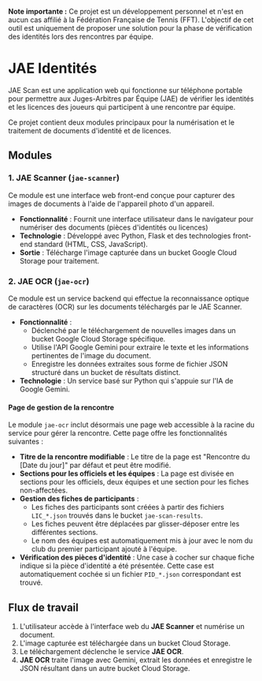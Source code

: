 **Note importante :** Ce projet est un développement personnel et n'est en aucun cas affilié à la Fédération Française de Tennis (FFT). L'objectif de cet outil est uniquement de proposer une solution pour la phase de vérification des identités lors des rencontres par équipe.

# JAE Identités

JAE Scan est une application web qui fonctionne sur téléphone portable pour permettre aux Juges-Arbitres par Équipe (JAE) de vérifier les identités et les licences des joueurs qui participent à une rencontre par équipe.

Ce projet contient deux modules principaux pour la numérisation et le traitement de documents d'identité et de licences.

## Modules

### 1. JAE Scanner (`jae-scanner`)

Ce module est une interface web front-end conçue pour capturer des images de documents à l'aide de l'appareil photo d'un appareil.

-   **Fonctionnalité** : Fournit une interface utilisateur dans le navigateur pour numériser des documents (pièces d'identités ou licences)
-   **Technologie** : Développé avec Python, Flask et des technologies front-end standard (HTML, CSS, JavaScript).
-   **Sortie** : Télécharge l'image capturée dans un bucket Google Cloud Storage pour traitement.

### 2. JAE OCR (`jae-ocr`)

Ce module est un service backend qui effectue la reconnaissance optique de caractères (OCR) sur les documents téléchargés par le JAE Scanner.

-   **Fonctionnalité** :
    -   Déclenché par le téléchargement de nouvelles images dans un bucket Google Cloud Storage spécifique.
    -   Utilise l'API Google Gemini pour extraire le texte et les informations pertinentes de l'image du document.
    -   Enregistre les données extraites sous forme de fichier JSON structuré dans un bucket de résultats distinct.
-   **Technologie** : Un service basé sur Python qui s'appuie sur l'IA de Google Gemini.

#### Page de gestion de la rencontre

Le module `jae-ocr` inclut désormais une page web accessible à la racine du service pour gérer la rencontre. Cette page offre les fonctionnalités suivantes :

-   **Titre de la rencontre modifiable** : Le titre de la page est "Rencontre du [Date du jour]" par défaut et peut être modifié.
-   **Sections pour les officiels et les équipes** : La page est divisée en sections pour les officiels, deux équipes et une section pour les fiches non-affectées.
-   **Gestion des fiches de participants** :
    -   Les fiches des participants sont créées à partir des fichiers `LIC_*.json` trouvés dans le bucket `jae-scan-results`.
    -   Les fiches peuvent être déplacées par glisser-déposer entre les différentes sections.
    -   Le nom des équipes est automatiquement mis à jour avec le nom du club du premier participant ajouté à l'équipe.
-   **Vérification des pièces d'identité** : Une case à cocher sur chaque fiche indique si la pièce d'identité a été présentée. Cette case est automatiquement cochée si un fichier `PID_*.json` correspondant est trouvé.

## Flux de travail

1.  L'utilisateur accède à l'interface web du **JAE Scanner** et numérise un document.
2.  L'image capturée est téléchargée dans un bucket Cloud Storage.
3.  Le téléchargement déclenche le service **JAE OCR**.
4.  **JAE OCR** traite l'image avec Gemini, extrait les données et enregistre le JSON résultant dans un autre bucket Cloud Storage.
